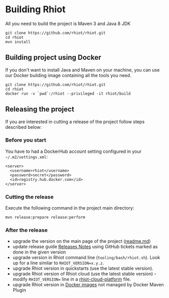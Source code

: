 # Building Rhiot

All you need to build the project is Maven 3 and Java 8 JDK

    git clone https://github.com/rhiot/rhiot.git
    cd rhiot
    mvn install

## Building project using Docker

If you don't want to install Java and Maven on your machine, you can use our Docker building image containing all the
tools you need.

    git clone https://github.com/rhiot/rhiot.git
    cd rhiot
    docker run -v `pwd`:/rhiot --privileged -it rhiot/build

## Releasing the project

If you are interested in cutting a release of the project follow steps described below:

### Before you start

You have to had a DockerHub account setting configured in your `~/.m2/settings.xml`:
    
    <server>
      <username>rhiot</username>
      <password>secret</password>
      <id>registry.hub.docker.com</id>
    </server>

### Cutting the release

Execute the following command in the project main directory:

    mvn release:prepare release:perform

### After the release

* upgrade the version on the main page of the project ([readme.md](https://github.com/rhiot/rhiot/blob/master/readme.md))
* update release guide [Releases Notes](../releases_notes/releases_notes.md) using GitHub tickets marked as done in the given version
* upgrade version in Rhiot command line (`tooling/bash/rhiot.sh`). Look up for a line similar to `RHIOT_VERSION=x.y.z`.
* upgrade Rhiot version in quickstarts (use the latest stable version).
* upgrade Rhiot version of Rhiot cloud (use the latest stable version) - modify `RHIOT_VERSION=` line in a [rhiot-cloud-platform](https://github.com/rhiot/rhiot/blob/master/cloudplatform/install/rhiot-cloud-platform) file.
* upgrade Rhiot version in [Docker images](https://github.com/rhiot/rhiot/tree/master/dockerfiles) not managed by Docker Maven Plugin